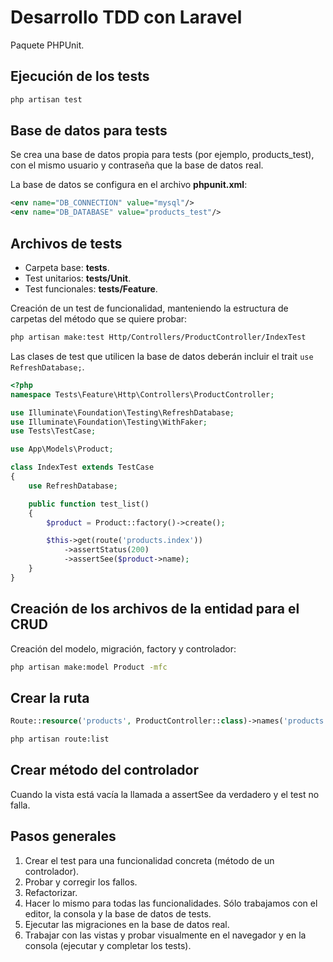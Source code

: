 # Desarrollo TDD con Laravel

Paquete PHPUnit.

## Ejecución de los tests

```bash
php artisan test
```

## Base de datos para tests

Se crea una base de datos propia para tests (por ejemplo, products_test), con el mismo usuario y contraseña que la base de datos real.

La base de datos se configura en el archivo **phpunit.xml**:

```xml
<env name="DB_CONNECTION" value="mysql"/>
<env name="DB_DATABASE" value="products_test"/>
```

## Archivos de tests

- Carpeta base: **tests**.
- Test unitarios: **tests/Unit**.
- Test funcionales: **tests/Feature**.

Creación de un test de funcionalidad, manteniendo la estructura de carpetas del método que se quiere probar:

```bash
php artisan make:test Http/Controllers/ProductController/IndexTest
```

Las clases de test que utilicen la base de datos deberán incluir el trait `use RefreshDatabase;`.

```php
<?php
namespace Tests\Feature\Http\Controllers\ProductController;

use Illuminate\Foundation\Testing\RefreshDatabase;
use Illuminate\Foundation\Testing\WithFaker;
use Tests\TestCase;

use App\Models\Product;

class IndexTest extends TestCase
{
    use RefreshDatabase;

    public function test_list()
    {
        $product = Product::factory()->create();

        $this->get(route('products.index'))
            ->assertStatus(200)
            ->assertSee($product->name);
    }
}
```

## Creación de los archivos de la entidad para el CRUD

Creación del modelo, migración, factory y controlador:

```bash
php artisan make:model Product -mfc
```

## Crear la ruta

```php
Route::resource('products', ProductController::class)->names('products');
```

```bash
php artisan route:list
```

## Crear método del controlador

Cuando la vista está vacía la llamada a assertSee da verdadero y el test no falla.


## Pasos generales

1. Crear el test para una funcionalidad concreta (método de un controlador).
2. Probar y corregir los fallos.
3. Refactorizar.
4. Hacer lo mismo para todas las funcionalidades. Sólo trabajamos con el editor, la consola y la base de datos de tests.
5. Ejecutar las migraciones en la base de datos real.
6. Trabajar con las vistas y probar visualmente en el navegador y en la consola (ejecutar y completar los tests).
